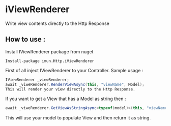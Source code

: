 # iViewRenderer
Write view contents directly to the Http Response

## How to use :
Install IViewRenderer package from nuget
```
Install-package imun.Http.iViewRenderer
```

First of all inject IViewRenderer to your Controller.
Sample usage :

```c#
IViewRenderer _viewRenderer;
await _viweRenderer.RenderViewAsync(this, "viewName", Model);
This will render your view directly to the Http Response.
```

If you want to get a View that has a Model as string then :

```c#
await _viweRenderer.GetViewAsStringAsync<typeof(model)>(this, "viewName", model);
```
This will use your model to populate View and then return it as string.

